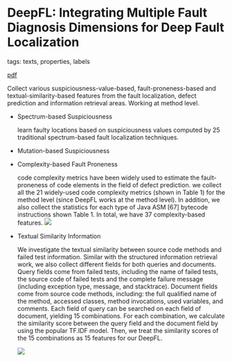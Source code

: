 # DeepFL: Integrating Multiple Fault Diagnosis Dimensions for Deep Fault Localization

tags: texts, properties, labels

[pdf](https://dl.acm.org/citation.cfm?id=3330574)

Collect various suspiciousness-value-based, fault-proneness-based and
textual-similarity-based features from the fault localization, defect
prediction and information retrieval areas. Working at method level.

- Spectrum-based Suspiciousness

  learn faulty locations based on suspiciousness values computed by 25 traditional spectrum-based fault localization techniques.

- Mutation-based Suspiciousness
- Complexity-based Fault Proneness

  code complexity metrics have been widely used to estimate the fault-proneness of code elements in the field of defect prediction. we collect all the 21 widely-used code complexity metrics (shown in Table 1) for the method level (since DeepFL works at the method level). In addition, we also collect the statistics for each type of Java ASM [67] bytecode instructions shown Table 1. In total, we have 37 complexity-based features.
  ![](https://i.loli.net/2019/09/25/cO8PviS2GapoWhE.png)

- Textual Similarity Information

  We investigate the textual similarity between source code methods and failed test information. Similar with the structured information retrieval work, we also collect different fields for both queries and documents. Query fields come from failed tests, including the name of failed tests, the source code of failed tests and the complete failure message (including exception type, message, and stacktrace). Document fields come from source code methods, including: the full qualified name of the method, accessed classes, method invocations, used variables, and comments. Each field of query can be searched on each field of document, yielding 15 combinations. For each combination, we calculate the similarity score between the query field and the document field by using the popular TF.IDF model. Then, we treat the similarity scores of the 15 combinations as 15 features for our DeepFL.

  ![](https://i.loli.net/2019/09/25/hfq7KwJeIHSY85c.png)

